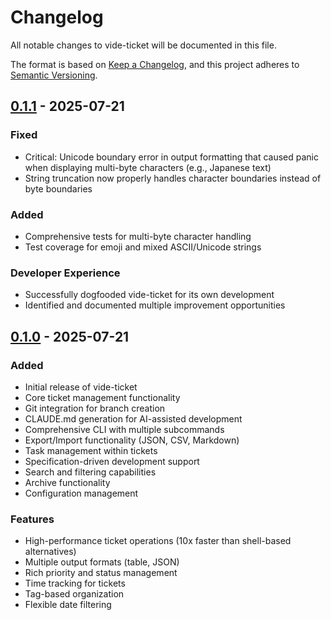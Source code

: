 # Changelog

All notable changes to vide-ticket will be documented in this file.

The format is based on [Keep a Changelog](https://keepachangelog.com/en/1.0.0/),
and this project adheres to [Semantic Versioning](https://semver.org/spec/v2.0.0.html).

## [0.1.1] - 2025-07-21

### Fixed
- Critical: Unicode boundary error in output formatting that caused panic when displaying multi-byte characters (e.g., Japanese text)
- String truncation now properly handles character boundaries instead of byte boundaries

### Added
- Comprehensive tests for multi-byte character handling
- Test coverage for emoji and mixed ASCII/Unicode strings

### Developer Experience
- Successfully dogfooded vide-ticket for its own development
- Identified and documented multiple improvement opportunities

## [0.1.0] - 2025-07-21

### Added
- Initial release of vide-ticket
- Core ticket management functionality
- Git integration for branch creation
- CLAUDE.md generation for AI-assisted development
- Comprehensive CLI with multiple subcommands
- Export/Import functionality (JSON, CSV, Markdown)
- Task management within tickets
- Specification-driven development support
- Search and filtering capabilities
- Archive functionality
- Configuration management

### Features
- High-performance ticket operations (10x faster than shell-based alternatives)
- Multiple output formats (table, JSON)
- Rich priority and status management
- Time tracking for tickets
- Tag-based organization
- Flexible date filtering

[0.1.1]: https://github.com/nwiizo/vide-ticket/compare/v0.1.0...v0.1.1
[0.1.0]: https://github.com/nwiizo/vide-ticket/releases/tag/v0.1.0
